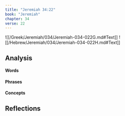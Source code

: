 ```yaml
---
title: "Jeremiah 34:22"
book: "Jeremiah"
chapter: 34
verse: 22
---
```

![[/Greek/Jeremiah/034/Jeremiah-034-022G.md#Text]]
![[/Hebrew/Jeremiah/034/Jeremiah-034-022H.md#Text]]

## Analysis

#### Words

#### Phrases

#### Concepts

## Reflections
